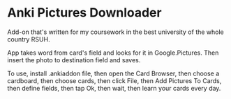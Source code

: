 # Anki Pictures Downloader
Add-on that's written for my coursework in the best university of the whole country RSUH.

App takes word from card's field and looks for it in Google.Pictures. Then insert the photo to destination field and saves. 

To use, install .ankiaddon file, then open the Card Browser, then choose a cardboard, then choose cards, then click File, then Add Pictures To Cards, then define fields, then tap Ok, then wait, then learn your cards every day. 

